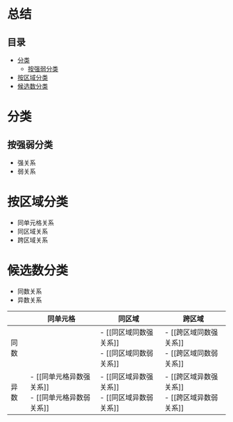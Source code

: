 # 总结
<!-- START doctoc generated TOC please keep comment here to allow auto update -->
<!-- DON'T EDIT THIS SECTION, INSTEAD RE-RUN doctoc TO UPDATE -->
## 目录

- [分类](#%E5%88%86%E7%B1%BB)
  - [按强弱分类](#%E6%8C%89%E5%BC%BA%E5%BC%B1%E5%88%86%E7%B1%BB)
- [按区域分类](#%E6%8C%89%E5%8C%BA%E5%9F%9F%E5%88%86%E7%B1%BB)
- [候选数分类](#%E5%80%99%E9%80%89%E6%95%B0%E5%88%86%E7%B1%BB)

<!-- END doctoc generated TOC please keep comment here to allow auto update -->

# 分类

## 按强弱分类

- 强关系
- 弱关系

# 按区域分类

- 同单元格关系
- 同区域关系
- 跨区域关系

# 候选数分类

- 同数关系
- 异数关系


|     | 同单元格                                | 同区域                               | 跨区域                               |
|-----|-------------------------------------|-----------------------------------|-----------------------------------|
| 同数  |                                     | - [[同区域同数强关系]]<br> - [[同区域同数弱关系]] | - [[跨区域同数强关系]]<br> - [[跨区域同数弱关系]] |
| 异数  | - [[同单元格异数强关系]]<br> - [[同单元格异数弱关系]] | - [[同区域异数强关系]]<br> - [[同区域异数弱关系]] | - [[跨区域异数强关系]]<br> - [[跨区域异数弱关系]] |
